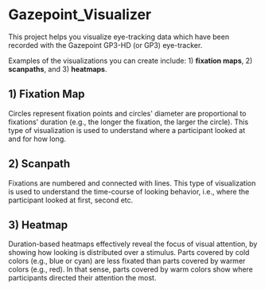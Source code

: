 # Gazepoint_Visualizer
 This project helps you visualize eye-tracking data which have been recorded with the Gazepoint GP3-HD (or GP3) eye-tracker. 

Examples of the visualizations you can create include: 1) **fixation maps**, 2) **scanpaths**, and 3) **heatmaps**.

## 1) Fixation Map
Circles represent fixation points and circles' diameter are proportional to fixations' duration (e.g., the longer the fixation, the larger the circle). This type of visualization is used to understand where a participant looked at and for how long.

## 2) Scanpath
Fixations are numbered and connected with lines. This type of visualization is used to understand the time-course of looking behavior, i.e., where the participant looked at first, second etc. 

## 3) Heatmap
Duration-based heatmaps effectively reveal the focus of visual attention, by showing how looking is distributed over a stimulus. Parts covered by cold colors (e.g., blue or cyan) are less fixated than parts covered by warmer colors (e.g., red). In that sense, parts covered by warm colors show where participants directed their attention the most. 
